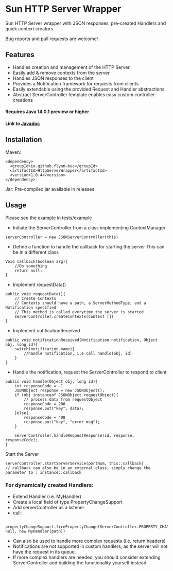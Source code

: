 # Sun HTTP Server Wrapper


Sun HTTP Server wrapper with JSON responses, pre-created Handlers and quick context creators

Bug reports and pull requests are welcome!

## Features
  - Handles creation and management of the HTTP Server
  - Easily add & remove contexts from the server
  - Handles JSON responses to the client
  - Provides a Notification framework for requests from clients
  - Easily extendable using the provided Request and Handler abstractions
  - Abstract ServerController template enables easy custom controller creations
  
  
  #### Requires Java 14.0.1 preview or higher
  
  
  #### Link to [Javadoc](https://jmhirsch.github.io/HttpServerWrapper/docs/index.html)

## Installation
Maven: 
```
<dependency>
  <groupId>io.github.flynn-buc</groupId>
  <artifactId>HttpServerWrapper</artifactId>
  <version>1.0.4</version>
</dependency>
```
    
Jar: Pre-compiled jar available in releases


## Usage
Please see the example in tests/example

- Initiate the ServerController from a class implementing ContextManager
``` 
serverController = new JSONServerController(this)
```

- Define a function to handle the callback for starting the server
This can be in a different class
```
Void callback(boolean arg){
    //Do something
    return null;
}
```

- Implement requestData()
```
public void requestData(){
    // Create Contexts
    // Contexts should have a path, a ServerMethodType, and a Notification specified
    // This method is called everytime the server is started
    serverController.createContexts(Context [])
}
```

- Implement notificationReceived
```
public void notificationReceived(Notification notification, Object obj, long id){
    switch(notification.name){
        //handle notification, i.e call handle(obj, id)
    }
}
```

- Handle the notification, request the ServerController to respond to client
```
public void handle(Object obj, long id){
    int responseCode = -1
    JSONObject response = new JSONObject();
    if (obj instanceof JSONObject requestObject){
        // process data from requestObject
        responseCode = 200
        response.put("key", data);
    }else{
        responseCode = 400
        response.put("key", "error msg");
    }
    
    serverController.handleRequestResponse(id, response, responseCode);
}
```

Start the Server
```
serverController.startServerService(portNum, this::callback) 
// callback can also be in an external class, simply change the parameter to : instance::callback
```


### For dynamically created Handlers:
- Extend Handler (i.e. MyHandler)
- Create a local field of type PropertyChangeSupport
- Add serverController as a listener
- call:
```
    propertyChangeSupport.firePropertyChange(ServerController.PROPERTY_CHANGE_STR, null, new MyHandler(path))
```
- Can also be used to handle more complex requests (i.e. return headers)
- Notifications are not supported in custom handlers, as the server will not have the request in its queue. 
- If more complex handlers are needed, you should consider extending ServerController and building the functionality yourself instead


